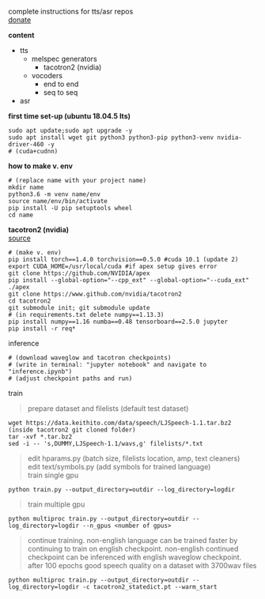 
complete instructions for tts/asr repos  
[donate](test)

**content**
- tts
  * melspec generators
    * tacotron2 (nvidia)
  * vocoders
    * end to end  
    * seq to seq  
- asr  

**first time set-up (ubuntu 18.04.5 lts)**  
```
sudo apt update;sudo apt upgrade -y  
sudo apt install wget git python3 python3-pip python3-venv nvidia-driver-460 -y
# (cuda+cudnn)
```


**how to make v. env**
```
# (replace name with your project name)
mkdir name
python3.6 -m venv name/env  
source name/env/bin/activate 
pip install -U pip setuptools wheel  
cd name
```

**tacotron2 (nvidia)**  
[source](https://github.com/nvidia/tacotron2)
```
# (make v. env)
pip install torch==1.4.0 torchvision==0.5.0 #cuda 10.1 (update 2)
export CUDA_HOME=/usr/local/cuda #if apex setup gives error
git clone https://github.com/NVIDIA/apex
pip install --global-option="--cpp_ext" --global-option="--cuda_ext" ./apex
git clone https://www.github.com/nvidia/tacotron2
cd tacotron2
git submodule init; git submodule update
# (in requirements.txt delete numpy==1.13.3)
pip install numpy==1.16 numba==0.48 tensorboard==2.5.0 jupyter
pip install -r req*

```  
inference
```
# (download waveglow and tacotron checkpoints)  
# (write in terminal: "jupyter notebook" and navigate to "inference.ipynb")  
# (adjust checkpoint paths and run)
```
train
> prepare dataset and filelists (default test dataset)
```
wget https://data.keithito.com/data/speech/LJSpeech-1.1.tar.bz2 (inside tacotron2 git cloned folder)   
tar -xvf *.tar.bz2  
sed -i -- 's,DUMMY,LJSpeech-1.1/wavs,g' filelists/*.txt 
```
> edit hparams.py (batch size, filelists location, amp, text cleaners)  
> edit text/symbols.py (add symbols for trained language)  
> train single gpu
```
python train.py --output_directory=outdir --log_directory=logdir
```
> train multiple gpu
```
python multiproc train.py --output_directory=outdir --log_directory=logdir --n_gpus <number of gpus>
```
> continue training. non-english language can be trained faster by continuing to train on english checkpoint. non-english continued checkpoint can be inferenced with english waveglow checkpoint. after 100 epochs good speech quality on a dataset with 3700wav files  
```
python multiproc train.py --output_directory=outdir --log_directory=logdir -c tacotron2_statedict.pt --warm_start
```



